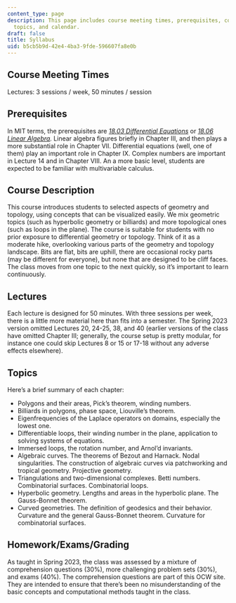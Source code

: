 ```yaml
---
content_type: page
description: This page includes course meeting times, prerequisites, course description,
  topics, and calendar.
draft: false
title: Syllabus
uid: b5cb5b9d-42e4-4ba3-9fde-596607fa8e0b
---
```

## Course Meeting Times

Lectures: 3 sessions / week, 50 minutes / session

## Prerequisites

In MIT terms, the prerequisites are [*18.03 Differential Equations*](https://ocw.mit.edu/courses/18-03sc-differential-equations-fall-2011/) or [*18.06 Linear Algebra*](https://ocw.mit.edu/courses/18-06sc-linear-algebra-fall-2011/)*.* Linear algebra figures briefly in Chapter III, and then plays a more substantial role in Chapter VII. Differential equations (well, one of them) play an important role in Chapter IX. Complex numbers are important in Lecture 14 and in Chapter VIII. An a more basic level, students are expected to be familiar with multivariable calculus.

## Course Description

This course introduces students to selected aspects of geometry and topology, using concepts that can be visualized easily. We mix geometric topics (such as hyperbolic geometry or billiards) and more topological ones (such as loops in the plane). The course is suitable for students with no prior exposure to differential geometry or topology. Think of it as a moderate hike, overlooking various parts of the geometry and topology landscape. Bits are flat, bits are uphill, there are occasional rocky parts (may be different for everyone), but none that are designed to be cliff faces. The class moves from one topic to the next quickly, so it’s important to learn continuously.

## Lectures

Each lecture is designed for 50 minutes. With three sessions per week, there is a little more material here than fits into a semester. The Spring 2023 version omitted Lectures 20, 24-25, 38, and 40 (earlier versions of the class have omitted Chapter III; generally, the course setup is pretty modular, for instance one could skip Lectures 8 or 15 or 17-18 without any adverse effects elsewhere).

## Topics

Here’s a brief summary of each chapter:

- Polygons and their areas, Pick’s theorem, winding numbers.
- Billiards in polygons, phase space, Liouville’s theorem.
- Eigenfrequencies of the Laplace operators on domains, especially the lowest one.
- Differentiable loops, their winding number in the plane, application to solving systems of equations.
- Immersed loops, the rotation number, and Arnol’d invariants.
- Algebraic curves. The theorems of Bezout and Harnack. Nodal singularities. The construction of algebraic curves via patchworking and tropical geometry. Projective geometry.
- Triangulations and two-dimensional complexes. Betti numbers. Combinatorial surfaces. Combinatorial loops.
- Hyperbolic geometry. Lengths and areas in the hyperbolic plane. The Gauss-Bonnet theorem.
- Curved geometries. The definition of geodesics and their behavior. Curvature and the general Gauss-Bonnet theorem. Curvature for combinatorial surfaces.

## Homework/Exams/Grading

As taught in Spring 2023, the class was assessed by a mixture of comprehension questions (30%), more challenging problem sets (30%), and exams (40%). The comprehension questions are part of this OCW site. They are intended to ensure that there’s been no misunderstanding of the basic concepts and computational methods taught in the class.